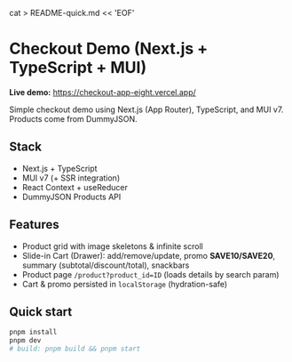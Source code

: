 cat > README-quick.md << 'EOF'

# Checkout Demo (Next.js + TypeScript + MUI)

**Live demo:** https://checkout-app-eight.vercel.app/

Simple checkout demo using Next.js (App Router), TypeScript, and MUI v7. Products come from DummyJSON.

## Stack

- Next.js + TypeScript
- MUI v7 (+ SSR integration)
- React Context + useReducer
- DummyJSON Products API

## Features

- Product grid with image skeletons & infinite scroll
- Slide-in Cart (Drawer): add/remove/update, promo **SAVE10/SAVE20**, summary (subtotal/discount/total), snackbars
- Product page `/product?product_id=ID` (loads details by search param)
- Cart & promo persisted in `localStorage` (hydration-safe)

## Quick start

```bash
pnpm install
pnpm dev
# build: pnpm build && pnpm start
```
